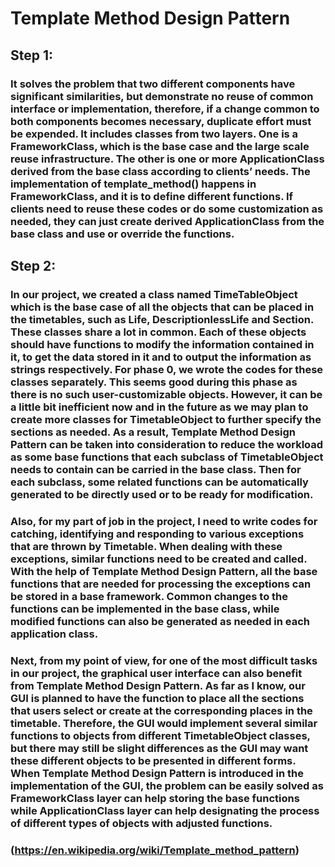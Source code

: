 # Template Method Design Pattern
## Step 1:
### It solves the problem that two different components have significant similarities, but demonstrate no reuse of common interface or implementation, therefore, if a change common to both components becomes necessary, duplicate effort must be expended. It includes classes from two layers. One is a FrameworkClass, which is the base case and the large scale reuse infrastructure. The other is one or more ApplicationClass derived from the base class according to clients’ needs. The implementation of template_method() happens in FrameworkClass, and it is to define different functions. If clients need to reuse these codes or do some customization as needed, they can just create derived ApplicationClass from the base class and use or override the functions.
## Step 2:
### In our project, we created a class named TimeTableObject which is the base case of all the objects that can be placed in the timetables, such as Life, DescriptionlessLife and Section. These classes share a lot in common. Each of these objects should have functions to modify the information contained in it, to get the data stored in it and to output the information as strings respectively. For phase 0, we wrote the codes for these classes separately. This seems good during this phase as there is no such user-customizable objects. However, it can be a little bit inefficient now and in the future as we may plan to create more classes for TimetableObject to further specify the sections as needed. As a result, Template Method Design Pattern can be taken into consideration to reduce the workload as some base functions that each subclass of TimetableObject needs to contain can be carried in the base class. Then for each subclass, some related functions can be automatically generated to be directly used or to be ready for modification.
### Also, for my part of job in the project, I need to write codes for catching, identifying and responding to various exceptions that are thrown by Timetable. When dealing with these exceptions, similar functions need to be created and called. With the help of Template Method Design Pattern, all the base functions that are needed for processing the exceptions can be stored in a base framework. Common changes to the functions can be implemented in the base class, while modified functions can also be generated as needed in each application class.
### Next, from my point of view, for one of the most difficult tasks in our project, the graphical user interface can also benefit from Template Method Design Pattern. As far as I know, our GUI is planned to have the function to place all the sections that users select or create at the corresponding places in the timetable. Therefore, the GUI would implement several similar functions to objects from different TimetableObject classes, but there may still be slight differences as the GUI may want these different objects to be presented in different forms. When Template Method Design Pattern is introduced in the implementation of the GUI, the problem can be easily solved as FrameworkClass layer can help storing the base functions while ApplicationClass layer can help designating the process of different types of objects with adjusted functions.
### (https://en.wikipedia.org/wiki/Template_method_pattern)
